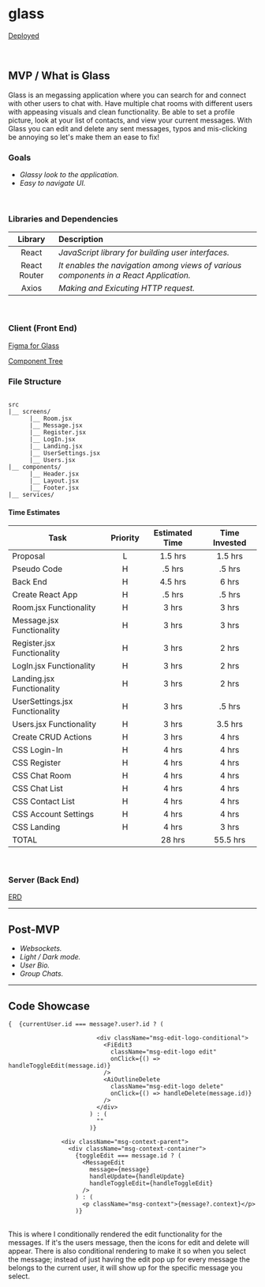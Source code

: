 # glass

[Deployed](https://glass-clear-communication.netlify.app/)

<br>

## MVP / What is Glass

Glass is an megassing application where you can search for and connect with other users to chat with. Have multiple chat rooms with different users with appeasing visuals and clean functionality. Be able to set a profile picture, look at your list of contacts, and view your current messages. With Glass you can edit and delete any sent messages, typos and mis-clicking be annoying so let's make them an ease to fix!
<br>

### Goals

- _Glassy look to the application._
- _Easy to navigate UI._

<br>

### Libraries and Dependencies

|   Library    | Description                                                                           |
| :----------: | :------------------------------------------------------------------------------------ |
|    React     | _JavaScript library for building user interfaces._                                    |
| React Router | _It enables the navigation among views of various components in a React Application._ |
|    Axios     | _Making and Exicuting HTTP request._                                                  |

<br>

### Client (Front End)

[Figma for Glass](https://www.figma.com/file/5QyWcwG4sbbL4DShqquetc/Untitled?node-id=0%3A1)

[Component Tree](https://whimsical.com/glass-tree-WpDcwsFnGZh16xJhu1Sy5y)

### File Structure

```structure

src
|__ screens/
      |__ Room.jsx
      |__ Message.jsx
      |__ Register.jsx
      |__ LogIn.jsx
      |__ Landing.jsx
      |__ UserSettings.jsx
      |__ Users.jsx
|__ components/
      |__ Header.jsx
      |__ Layout.jsx
      |__ Footer.jsx
|__ services/

```

#### Time Estimates

| Task                           | Priority | Estimated Time | Time Invested |
| ------------------------------ | :------: | :------------: | :-----------: |
| Proposal                       |    L     |    1.5 hrs     |    1.5 hrs    |
| Pseudo Code                    |    H     |     .5 hrs     |    .5 hrs     |
| Back End                       |    H     |    4.5 hrs     |     6 hrs     |
| Create React App               |    H     |     .5 hrs     |    .5 hrs     |
| Room.jsx Functionality         |    H     |     3 hrs      |     3 hrs     |
| Message.jsx Functionality      |    H     |     3 hrs      |     3 hrs     |
| Register.jsx Functionality     |    H     |     3 hrs      |     2 hrs     |
| LogIn.jsx Functionality        |    H     |     3 hrs      |     2 hrs     |
| Landing.jsx Functionality      |    H     |     3 hrs      |     2 hrs     |
| UserSettings.jsx Functionality |    H     |     3 hrs      |    .5 hrs     |
| Users.jsx Functionality        |    H     |     3 hrs      |    3.5 hrs    |
| Create CRUD Actions            |    H     |     3 hrs      |     4 hrs     |
| CSS Login-In                   |    H     |     4 hrs      |     4 hrs     |
| CSS Register                   |    H     |     4 hrs      |     4 hrs     |
| CSS Chat Room                  |    H     |     4 hrs      |     4 hrs     |
| CSS Chat List                  |    H     |     4 hrs      |     4 hrs     |
| CSS Contact List               |    H     |     4 hrs      |     4 hrs     |
| CSS Account Settings           |    H     |     4 hrs      |     4 hrs     |
| CSS Landing                    |    H     |     4 hrs      |     3 hrs     |
| TOTAL                          |          |     28 hrs     |   55.5 hrs    |

<br>

### Server (Back End)

[ERD](https://app.diagrams.net/)
<br>

---

## Post-MVP

- _Websockets._
- _Light / Dark mode._
- _User Bio._
- _Group Chats._

---

## Code Showcase

```
{  {currentUser.id === message?.user?.id ? (

                         <div className="msg-edit-logo-conditional">
                           <FiEdit3
                             className="msg-edit-logo edit"
                             onClick={() => handleToggleEdit(message.id)}
                           />
                           <AiOutlineDelete
                             className="msg-edit-logo delete"
                             onClick={() => handleDelete(message.id)}
                           />
                         </div>
                       ) : (
                         ""
                       )}

               <div className="msg-context-parent">
                 <div className="msg-context-container">
                   {toggleEdit === message.id ? (
                     <MessageEdit
                       message={message}
                       handleUpdate={handleUpdate}
                       handleToggleEdit={handleToggleEdit}
                     />
                   ) : (
                     <p className="msg-context">{message?.context}</p>
                   )}

```

<br/>
This is where I conditionally rendered the edit functionality for the messages. If it's the users message, then the icons for edit and delete will appear. There is also conditional rendering to make it so when you select the message; instead of just having the edit pop up for every message the belongs to the current user, it will show up for the specific message you select.
